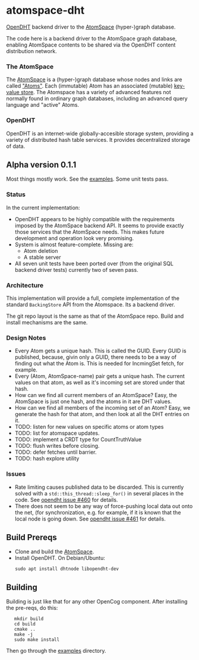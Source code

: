 # atomspace-dht
[OpenDHT](https://github.com/savoirfairelinux/opendht/wiki)
backend driver to the
[AtomSpace](https://github.com/opencog/atomspace) (hyper-)graph database.

The code here is a backend driver to the AtomSpace graph database,
enabling AtomSpace contents to be shared via the OpenDHT content
distribution network.

### The AtomSpace
The [AtomSpace](https://wiki.opencog.org/w/AtomSpace) is a
(hyper-)graph database whose nodes and links are called
["Atoms"](https://wiki.opencog.org/w/Atom). Each (immutable) Atom has
an associated (mutable)
[key-value store](https://wiki.opencog.org/w/Value).
The Atomspace has a variety of advanced features not normally found
in ordinary graph databases, including an advanced query language
and "active" Atoms.

### OpenDHT
OpenDHT is an internet-wide globally-accesible storage system, providing
a variety of distributed hash table services.  It provides decentralized
storage of data.

## Alpha version 0.1.1
Most things mostly work. See the [examples](examples). Some unit tests
pass.

### Status
In the current implementation:
 * OpenDHT appears to be highly compatible with the requirements
   imposed by the AtomSpace backend API. It seems to provide exactly
   those services that the AtomSpace needs. This makes future
   development and operation look very promising.
 * System is almost feature-complete.  Missing are:
    + Atom deletion
    + A stable server
 * All seven unit tests have been ported over (from the original
   SQL backend driver tests) currently two of seven pass.

### Architecture
This implementation will provide a full, complete implementation of the
standard `BackingStore` API from the Atomspace. Its a backend driver.

The git repo layout is the same as that of the AtomSpace repo. Build
and install mechanisms are the same.

### Design Notes
* Every Atom gets a unique hash. This is called the GUID.
  Every GUID is published, because, givin only a GUID,
  there needs to be a way of finding out what the Atom is.
  This is needed for IncmingSet fetch, for example.
* Every (Atom, AtomSpace-name) pair gets a unique hash.
  The current values on that atom, as well as it's incoming set
  are stored under that hash.
* How can we find all current members of an AtomSpace?
  Easy, the AtomSpace is just one hash, and the atoms in it are
  DHT values.
* How can we find all members of the incoming set of an Atom?
  Easy, we generate the hash for that atom, and then look at
  all the DHT entries on it.
* TODO: listen for new values on specific atoms or atom types
* TODO: list for atomspace updates.
* TODO: implement a CRDT type for CountTruthValue
* TODO: flush writes before closing.
* TODO: defer fetches until barrier.
* TODO: hash explore utility

### Issues
* Rate limiting causes published data to be discarded.  This is
  currently solved with a `std::this_thread::sleep_for()` in several
  places in the code. See
  [opendht issue #460](https://github.com/savoirfairelinux/opendht/issues/460)
  for details.
* There does not seem to be any way of force-pushing local data out
  onto the net, (for synchronization, e.g. for example, if it is known
  that the local node is going down. See
  [opendht issue #461](https://github.com/savoirfairelinux/opendht/issues/461)
  for details.

## Build Prereqs

 * Clone and build the [AtomSpace](https://github.com/opencog/atomspace).
 * Install OpenDHT. On Debian/Ubuntu:
   ```
   sudo apt install dhtnode libopendht-dev
   ```

## Building
Building is just like that for any other OpenCog component.
After installing the pre-reqs, do this:
```
   mkdir build
   cd build
   cmake ..
   make -j
   sudo make install
```
Then go through the [examples](examples) directory.

